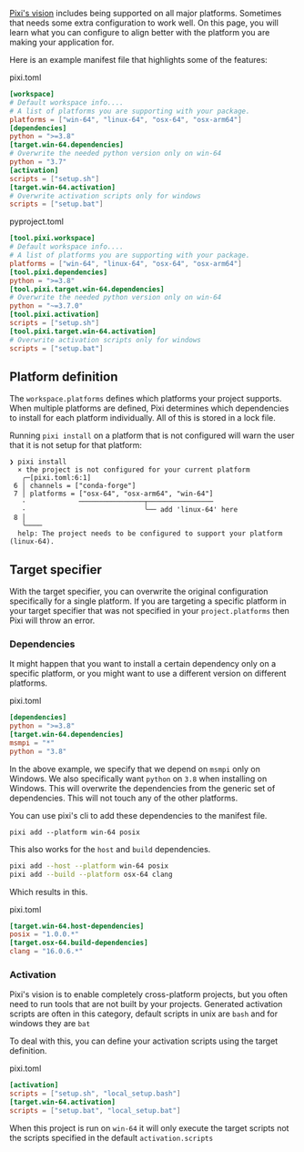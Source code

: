 [Pixi's vision](../../misc/vision/) includes being supported on all major platforms. Sometimes that needs some extra configuration to work well. On this page, you will learn what you can configure to align better with the platform you are making your application for.

Here is an example manifest file that highlights some of the features:

pixi.toml

```toml
[workspace]
# Default workspace info....
# A list of platforms you are supporting with your package.
platforms = ["win-64", "linux-64", "osx-64", "osx-arm64"]
[dependencies]
python = ">=3.8"
[target.win-64.dependencies]
# Overwrite the needed python version only on win-64
python = "3.7"
[activation]
scripts = ["setup.sh"]
[target.win-64.activation]
# Overwrite activation scripts only for windows
scripts = ["setup.bat"]

```

pyproject.toml

```toml
[tool.pixi.workspace]
# Default workspace info....
# A list of platforms you are supporting with your package.
platforms = ["win-64", "linux-64", "osx-64", "osx-arm64"]
[tool.pixi.dependencies]
python = ">=3.8"
[tool.pixi.target.win-64.dependencies]
# Overwrite the needed python version only on win-64
python = "~=3.7.0"
[tool.pixi.activation]
scripts = ["setup.sh"]
[tool.pixi.target.win-64.activation]
# Overwrite activation scripts only for windows
scripts = ["setup.bat"]

```

## Platform definition

The `workspace.platforms` defines which platforms your project supports. When multiple platforms are defined, Pixi determines which dependencies to install for each platform individually. All of this is stored in a lock file.

Running `pixi install` on a platform that is not configured will warn the user that it is not setup for that platform:

```shell
❯ pixi install
  × the project is not configured for your current platform
   ╭─[pixi.toml:6:1]
 6 │ channels = ["conda-forge"]
 7 │ platforms = ["osx-64", "osx-arm64", "win-64"]
   ·             ────────────────┬────────────────
   ·                             ╰── add 'linux-64' here
 8 │
   ╰────
  help: The project needs to be configured to support your platform (linux-64).

```

## Target specifier

With the target specifier, you can overwrite the original configuration specifically for a single platform. If you are targeting a specific platform in your target specifier that was not specified in your `project.platforms` then Pixi will throw an error.

### Dependencies

It might happen that you want to install a certain dependency only on a specific platform, or you might want to use a different version on different platforms.

pixi.toml

```toml
[dependencies]
python = ">=3.8"
[target.win-64.dependencies]
msmpi = "*"
python = "3.8"

```

In the above example, we specify that we depend on `msmpi` only on Windows. We also specifically want `python` on `3.8` when installing on Windows. This will overwrite the dependencies from the generic set of dependencies. This will not touch any of the other platforms.

You can use pixi's cli to add these dependencies to the manifest file.

```shell
pixi add --platform win-64 posix

```

This also works for the `host` and `build` dependencies.

```bash
pixi add --host --platform win-64 posix
pixi add --build --platform osx-64 clang

```

Which results in this.

pixi.toml

```toml
[target.win-64.host-dependencies]
posix = "1.0.0.*"
[target.osx-64.build-dependencies]
clang = "16.0.6.*"

```

### Activation

Pixi's vision is to enable completely cross-platform projects, but you often need to run tools that are not built by your projects. Generated activation scripts are often in this category, default scripts in unix are `bash` and for windows they are `bat`

To deal with this, you can define your activation scripts using the target definition.

pixi.toml

```toml
[activation]
scripts = ["setup.sh", "local_setup.bash"]
[target.win-64.activation]
scripts = ["setup.bat", "local_setup.bat"]

```

When this project is run on `win-64` it will only execute the target scripts not the scripts specified in the default `activation.scripts`
